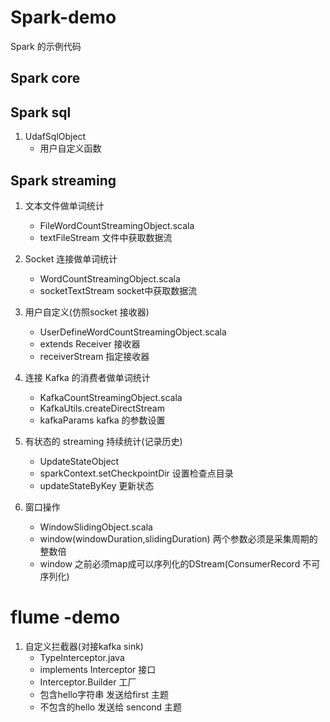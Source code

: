 # Spark-demo
Spark 的示例代码
## Spark core

## Spark sql
1. UdafSqlObject
    - 用户自定义函数
## Spark streaming

1. 文本文件做单词统计
    - FileWordCountStreamingObject.scala
    - textFileStream 文件中获取数据流

2. Socket 连接做单词统计
    - WordCountStreamingObject.scala
    - socketTextStream socket中获取数据流
    
3. 用户自定义(仿照socket 接收器)
    - UserDefineWordCountStreamingObject.scala
    - extends Receiver 接收器
    - receiverStream 指定接收器
    
4. 连接 Kafka 的消费者做单词统计
    - KafkaCountStreamingObject.scala
    - KafkaUtils.createDirectStream
    - kafkaParams kafka 的参数设置
5. 有状态的 streaming 持续统计(记录历史)
    - UpdateStateObject
    - sparkContext.setCheckpointDir 设置检查点目录
    - updateStateByKey 更新状态
6. 窗口操作
    - WindowSlidingObject.scala
    - window(windowDuration,slidingDuration) 两个参数必须是采集周期的整数倍
    - window 之前必须map成可以序列化的DStream(ConsumerRecord 不可序列化)
    
# flume -demo
1. 自定义拦截器(对接kafka sink)
    - TypeInterceptor.java
    - implements Interceptor 接口
    - Interceptor.Builder 工厂
    - 包含hello字符串 发送给first 主题
    - 不包含的hello 发送给 sencond 主题